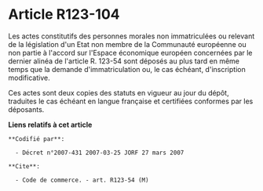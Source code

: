 # Article R123-104

Les actes constitutifs des personnes morales non immatriculées ou relevant de la législation d'un Etat non membre de la
Communauté européenne ou non partie à l'accord sur l'Espace économique européen concernées par le dernier alinéa de l'article
R. 123-54 sont déposés au plus tard en même temps que la demande d'immatriculation ou, le cas échéant, d'inscription
modificative.

Ces actes sont deux copies des statuts en vigueur au jour du dépôt, traduites le cas échéant en langue française et
certifiées conformes par les déposants.

**Liens relatifs à cet article**

	**Codifié par**:

	  - Décret n°2007-431 2007-03-25 JORF 27 mars 2007

	**Cite**:

	  - Code de commerce. - art. R123-54 (M)
